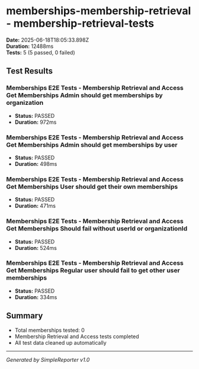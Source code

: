 # memberships-membership-retrieval - membership-retrieval-tests

**Date:** 2025-06-18T18:05:33.898Z  
**Duration:** 12488ms  
**Tests:** 5 (5 passed, 0 failed)

## Test Results


### Memberships E2E Tests - Membership Retrieval and Access Get Memberships Admin should get memberships by organization
- **Status:** PASSED
- **Duration:** 972ms



### Memberships E2E Tests - Membership Retrieval and Access Get Memberships Admin should get memberships by user
- **Status:** PASSED
- **Duration:** 498ms



### Memberships E2E Tests - Membership Retrieval and Access Get Memberships User should get their own memberships
- **Status:** PASSED
- **Duration:** 471ms



### Memberships E2E Tests - Membership Retrieval and Access Get Memberships Should fail without userId or organizationId
- **Status:** PASSED
- **Duration:** 524ms



### Memberships E2E Tests - Membership Retrieval and Access Get Memberships Regular user should fail to get other user memberships
- **Status:** PASSED
- **Duration:** 334ms



## Summary

- Total memberships tested: 0
- Membership Retrieval and Access tests completed
- All test data cleaned up automatically

---
*Generated by SimpleReporter v1.0*
